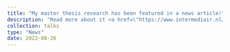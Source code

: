 ```yaml
---
title: "My master thesis research has been featured in a news article!"
description: "Read more about it <a href=\"https://www.intermediair.nl/emancipatie-en-diversiteit/arbeidsdiscriminatie/je-gender-bepaalt-welke-vacatures-je-online-ziet\">here</a>."
collection: talks
type: "News"
date: 2022-08-26
---
```

